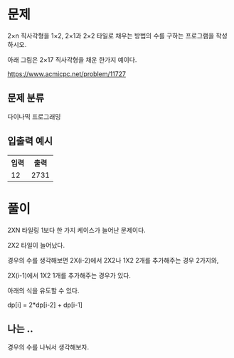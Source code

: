 # 문제

2×n 직사각형을 1×2, 2×1과 2×2 타일로 채우는 방법의 수를 구하는 프로그램을 작성하시오.

아래 그림은 2×17 직사각형을 채운 한가지 예이다.

https://www.acmicpc.net/problem/11727

## 문제 분류

다이나믹 프로그래밍

## 입출력 예시

<table>
  <tr>
    <th>입력</th>
    <th>출력</th>
  </tr>
  <tr>
    <td>12</td>
    <td>2731</td>
  </tr>
</table>

# 풀이

2XN 타일링 1보다 한 가지 케이스가 늘어난 문제이다.

2X2 타일이 늘어났다.

경우의 수를 생각해보면 2X(i-2)에서 2X2나 1X2 2개를 추가해주는 경우 2가지와,

2X(i-1)에서 1X2 1개를 추가해주는 경우가 있다.

아래의 식을 유도할 수 있다.

dp[i] = 2*dp[i-2] + dp[i-1]

## 나는 ..

경우의 수를 나눠서 생각해보자.